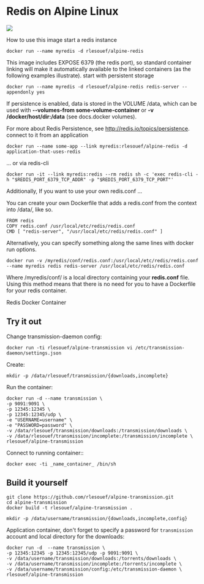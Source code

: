 # Redis on Alpine Linux
[![](https://badge.imagelayers.io/rlesouef/alpine-transmission:latest.svg)](https://imagelayers.io/?images=rlesouef/alpine-transmission:latest 'Get your own badge on imagelayers.io')

How to use this image start a redis instance

    docker run --name myredis -d rlesouef/alpine-redis

This image includes EXPOSE 6379 (the redis port), so standard container linking will make it automatically available to the linked containers (as the following examples illustrate).
start with persistent storage

    docker run --name myredis -d rlesouef/alpine-redis redis-server --appendonly yes

If persistence is enabled, data is stored in the VOLUME /data, which can be used with **--volumes-from some-volume-container** or **-v /docker/host/dir:/data** (see docs.docker volumes).

For more about Redis Persistence, see http://redis.io/topics/persistence.
connect to it from an application

    docker run --name some-app --link myredis:rlesouef/alpine-redis -d application-that-uses-redis

... or via redis-cli

    docker run -it --link myredis:redis --rm redis sh -c 'exec redis-cli -h "$REDIS_PORT_6379_TCP_ADDR" -p "$REDIS_PORT_6379_TCP_PORT"'

Additionally, If you want to use your own redis.conf ...

You can create your own Dockerfile that adds a redis.conf from the context into /data/, like so.

    FROM redis
    COPY redis.conf /usr/local/etc/redis/redis.conf
    CMD [ "redis-server", "/usr/local/etc/redis/redis.conf" ]

Alternatively, you can specify something along the same lines with docker run options.

    docker run -v /myredis/conf/redis.conf:/usr/local/etc/redis/redis.conf --name myredis redis redis-server /usr/local/etc/redis/redis.conf

Where /myredis/conf/ is a local directory containing your **redis.conf** file. Using this method means that there is no need for you to have a Dockerfile for your redis container.




Redis Docker Container

Try it out
----------

Change transmission-daemon config:

    docker run -ti rlesouef/alpine-transmission vi /etc/transmission-daemon/settings.json

Create:

    mkdir -p /data/rlesouef/transmission/{downloads,incomplete}

Run the container:

    docker run -d --name transmission \
    -p 9091:9091 \
    -p 12345:12345 \
    -p 12345:12345/udp \
    -e "USERNAME=username" \
    -e "PASSWORD=password" \
    -v /data/rlesouef/transmission/downloads:/transmission/downloads \
    -v /data/rlesouef/transmission/incomplete:/transmission/incomplete \
    rlesouef/alpine-transmission

Connect to running container::

    docker exec -ti _name_container_ /bin/sh

Build it yourself
-----------------

    git clone https://github.com/rlesouef/alpine-transmission.git
    cd alpine-transmission
    docker build -t rlesouef/alpine-transmission .


```
mkdir -p /data/username/transmission/{downloads,incomplete,config}
```

Application container, don't forget to specify a password for `transmission` account and local directory for the downloads:

```
docker run -d  --name transmission \
-p 12345:12345 -p 12345:12345/udp -p 9091:9091 \
-v /data/username/transmission/downloads:/torrents/downloads \
-v /data/username/transmission/incomplete:/torrents/incomplete \
-v /data/username/transmission/config:/etc/transmission-daemon \
rlesouef/alpine-transmission

```
